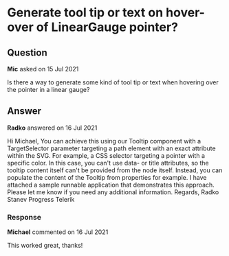 # Generate tool tip or text on hover-over of LinearGauge pointer?

## Question

**Mic** asked on 15 Jul 2021

Is there a way to generate some kind of tool tip or text when hovering over the pointer in a linear gauge?

## Answer

**Radko** answered on 16 Jul 2021

Hi Michael, You can achieve this using our Tooltip component with a TargetSelector parameter targeting a path element with an exact attribute within the SVG. For example, a CSS selector targeting a pointer with a specific color. In this case, you can't use data- or title attributes, so the tooltip content itself can't be provided from the node itself. Instead, you can populate the content of the Tooltip from properties for example. I have attached a sample runnable application that demonstrates this approach. Please let me know if you need any additional information. Regards, Radko Stanev Progress Telerik

### Response

**Michael** commented on 16 Jul 2021

This worked great, thanks!
